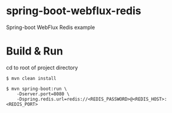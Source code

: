 # spring-boot-webflux-redis
Spring-boot WebFlux Redis example 


# Build & Run

cd to root of project directory 

``` shell 
$ mvn clean install

$ mvn spring-boot:run \
    -Dserver.port=8080 \
    -Dspring.redis.url=redis://<REDIS_PASSWORD>@<REDIS_HOST>:<REDIS_PORT>
```
